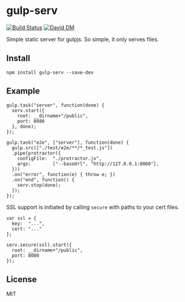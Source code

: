 # gulp-serv

[![Build Status](https://travis-ci.org/damncarousel/gulp-serv.svg?branch=master)](https://travis-ci.org/damncarousel/gulp-serv)
[![David DM](https://david-dm.org/damncarousel/gulp-serv.png)](https://david-dm.org/damncarousel/gulp-serv)

Simple static server for gulpjs. So simple, it only serves files.

## Install

    npm install gulp-serv --save-dev

## Example

    gulp.task("server", function(done) {
      serv.start({
        root: __dirname+"/public",
        port: 8080
      }, done);
    });

    gulp.task("e2e", ["server"], function(done) {
      gulp.src(["./test/e2e/**/*_test.js"])
      .pipe(protractor({
        configFile:  "./protractor.js",
        args:        ["--baseUrl", "http://127.0.0.1:8080"],
      }))
      .on("error", function(e) { throw e; })
      .on("end", function() {
        serv.stop(done);
      });
    });

SSL support is initiated by calling `secure` with paths to your cert files.

    var ssl = {
      key:  "...",
      cert: "..."
    };

    serv.secure(ssl).start({
      root: __dirname+"/public",
      port: 8080
    });

## License

MIT
